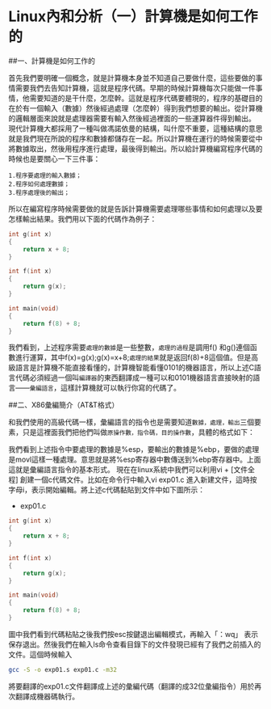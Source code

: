 # Linux內和分析（一）計算機是如何工作的


##一、計算機是如何工作的

首先我們要明確一個概念，就是計算機本身並不知道自己要做什麼，這些要做的事情需要我們去告知計算機，這就是程序代碼。早期的時候計算機每次只能做一件事情，他需要知道的是干什麼，怎麼幹。這就是程序代碼要體現的，程序的基礎目的在於有一個輸入（數據）然後經過處理（怎麼幹）得到我們想要的輸出。從計算機的邏輯層面來說就是處理器需要有輸入然後經過裡面的一些運算器件得到輸出。
現代計算機大都採用了一種叫做馮諾依曼的結構，叫什麼不重要，這種結構的意思就是我們現在所說的程序和數據都儲存在一起。所以計算機在運行的時候需要從中將數據取出，然後用程序進行處理，最後得到輸出。所以給計算機編寫程序代碼的時候也是要關心一下三件事：

```
1.程序要處理的輸入數據；
2.程序如何處理數據；
3.程序處理後的輸出；
```

所以在編寫程序時候需要做的就是告訴計算機需要處理哪些事情和如何處理以及要怎樣輸出結果。我們用以下面的代碼作為例子：

```c
int g(int x)
{
    return x + 8;
}

int f(int x)
{
    return g(x);
}

int main(void)
{
    return f(8) + 8;
}
```

我們看到，上述程序需要`處理的數據`是一些整數，`處理的過程`是調用f() 和g()連個函數進行運算，其中f(x)=g(x);g(x)=x+8;`處理的結果`就是返回f(8)+8這個值。但是高級語言是計算機不能直接看懂的，計算機智能看懂0101的機器語言，所以上述C語言代碼必須經過一個叫`編譯器`的東西翻譯成一種可以和0101機器語言直接映射的語言——`彙編語言`，這樣計算機就可以執行你寫的代碼了。

##二、X86彙編簡介（AT&T格式）

和我們使用的高級代碼一樣，彙編語言的指令也是需要知道`數據，處理，輸出`三個要素，只是這裡面我們把他們叫做`原操作數，指令碼，目的操作數`，具體的格式如下：

我們看到上述指令中要處理的數據是%esp，要輸出的數據是%ebp，要做的處理是movl這樣一種處理。意思就是將%esp寄存器中數傳送到%ebp寄存器中。上面這就是彙編語言指令的基本形式。
現在在linux系統中我們可以利用vi + [文件全程] 創建一個c代碼文件。比如在命令行中輸入vi exp01.c 進入新建文件，這時按字母i，表示開始編輯。將上述c代碼黏貼到文件中如下圖所示：

- exp01.c

```c
int g(int x)
{
    return x + 8;
}

int f(int x)
{
    return g(x);
}

int main(void)
{
    return f(8) + 8;
}
```

圖中我們看到代碼粘貼之後我們按esc按鍵退出編輯模式，再輸入「：wq」 表示保存退出。然後我們在輸入ls命令查看目錄下的文件發現已經有了我們之前插入的文件。這個時候輸入

```sh
gcc -S -o exp01.s exp01.c -m32
```

將要翻譯的exp01.c文件翻譯成上述的彙編代碼（翻譯的成32位彙編指令）用於再次翻譯成機器碼執行。


